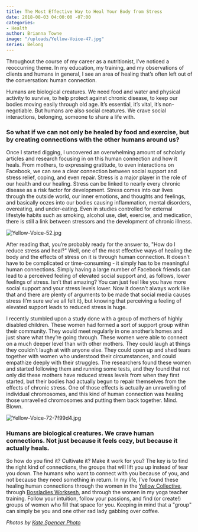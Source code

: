 ```yaml
---
title: The Most Effective Way to Heal Your Body from Stress
date: 2018-08-03 04:00:00 -07:00
categories:
- Health
author: Brianna Towne
image: "/uploads/Yellow-Voice-47.jpg"
series: Belong
---
```


Throughout the course of my career as a nutritionist, I’ve noticed a reoccurring theme. In my education, my training, and my observations of clients and humans in general, I see an area of healing that’s often left out of the conversation: human connection.

Humans are biological creatures. We need food and water and physical activity to survive, to help protect against chronic disease, to keep our bodies moving easily through old age. It’s essential, it’s vital, it’s non-negotiable. But humans are also social creatures. We crave social interactions, belonging, someone to share a life with. 

### So what if we can not only be healed by food and exercise, but by creating connections with the other humans around us?

Once I started digging, I uncovered an overwhelming amount of scholarly articles and research focusing in on this human connection and how it heals. From mothers, to expressing gratitude, to even interactions on Facebook, we can see a clear connection between social support and stress relief, coping, and even repair. Stress is a major player in the role of our health and our healing. Stress can be linked to nearly every chronic disease as a risk factor for development. Stress comes into our lives through the outside world, our inner emotions, and thoughts and feelings, and basically oozes into our bodies causing inflammation, mental disorders, overeating, and under-eating. Even in studies controlled for external lifestyle habits such as smoking, alcohol use, diet, exercise, and medication, there is still a link between stressors and the development of chronic illness.

![Yellow-Voice-52.jpg](/uploads/Yellow-Voice-52.jpg)

After reading that, you’re probably ready for the answer to, "How do I reduce stress and heal?" Well, one of the most effective ways of healing the body and the effects of stress on it is through human connection. It doesn’t have to be complicated or time-consuming - it simply has to be meaningful human connections. Simply having a large number of Facebook friends can lead to a perceived feeling of elevated social support and, as follows, lower feelings of stress. Isn’t that amazing? You can just feel like you have more social support and your stress levels lower. Now it doesn’t always work like that and there are plenty of arguments to be made that social media causes stress (I’m sure we’ve all felt it), but knowing that perceiving a feeling of elevated support leads to reduced stress is huge.

I recently stumbled upon a study done with a group of mothers of highly disabled children. These women had formed a sort of support group within their community. They would meet regularly in one another’s homes and just share what they’re going through. These women were able to connect on a much deeper level than with other mothers. They could laugh at things they couldn’t laugh at with anyone else. They could open up and shed tears together with women who understood their circumstances, and could empathize deeply with their struggles. The researchers found these women and started following them and running some tests, and they found that not only did these mothers have reduced stress levels from when they first started, but their bodies had actually begun to repair themselves from the effects of chronic stress. One of those effects is actually an unravelling of individual chromosomes, and this kind of human connection was healing those unravelled chromosomes and putting them back together. Mind. Blown.

![Yellow-Voice-72-7f99d4.jpg](/uploads/Yellow-Voice-72-7f99d4.jpg)

### Humans are biological creatures. We crave human connections. Not just because it feels cozy, but because it actually heals. 

So how do you find it? Cultivate it? Make it work for you? The key is to find the right kind of connections, the groups that will lift you up instead of tear you down. The humans who want to connect with you because of you, and not because they need something in return. In my life, I’ve found these healing human connections through the women in the [Yellow Collective](https://yellowco.co/membership/), through [Bossladies Worksesh](https://www.bossladies.us/worksesh/), and through the women in my yoga teacher training. Follow your intuition, follow your passions, and find (or create!) groups of women who fill that space for you. Keeping in mind that a "group" can simply be you and one other rad lady gabbing over coffee. 

_Photos by [Kate Spencer Photo](http://katespencerphoto.com/)_